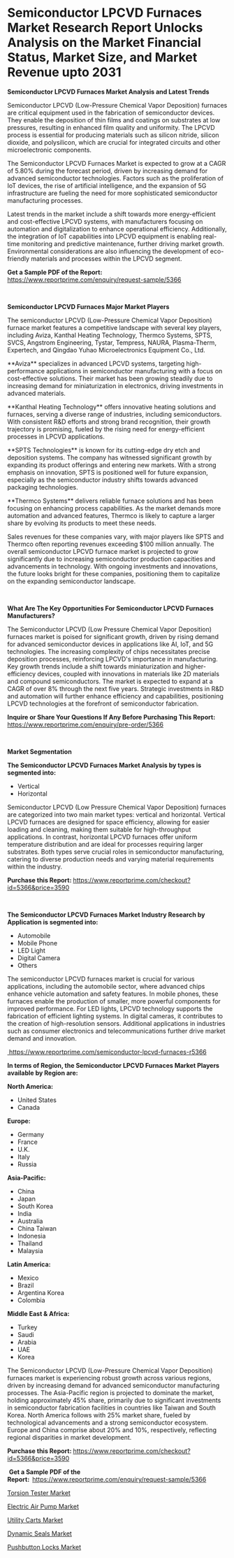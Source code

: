 <p><h1>Semiconductor LPCVD Furnaces Market Research Report Unlocks Analysis on the Market Financial Status, Market Size, and Market Revenue upto 2031</h1></p><p><strong>Semiconductor LPCVD Furnaces Market Analysis and Latest Trends</strong></p>
<p><p>Semiconductor LPCVD (Low-Pressure Chemical Vapor Deposition) furnaces are critical equipment used in the fabrication of semiconductor devices. They enable the deposition of thin films and coatings on substrates at low pressures, resulting in enhanced film quality and uniformity. The LPCVD process is essential for producing materials such as silicon nitride, silicon dioxide, and polysilicon, which are crucial for integrated circuits and other microelectronic components.</p><p>The Semiconductor LPCVD Furnaces Market is expected to grow at a CAGR of 5.80% during the forecast period, driven by increasing demand for advanced semiconductor technologies. Factors such as the proliferation of IoT devices, the rise of artificial intelligence, and the expansion of 5G infrastructure are fueling the need for more sophisticated semiconductor manufacturing processes. </p><p>Latest trends in the market include a shift towards more energy-efficient and cost-effective LPCVD systems, with manufacturers focusing on automation and digitalization to enhance operational efficiency. Additionally, the integration of IoT capabilities into LPCVD equipment is enabling real-time monitoring and predictive maintenance, further driving market growth. Environmental considerations are also influencing the development of eco-friendly materials and processes within the LPCVD segment.</p></p>
<p><strong>Get a Sample PDF of the Report:&nbsp;</strong> <a href="https://www.reportprime.com/enquiry/request-sample/5366?utm_campaign=1413&utm_medium=2&utm_source=Github&utm_content=ia&utm_term=10102024&utm_id=semiconductor-lpcvd-furnaces">https://www.reportprime.com/enquiry/request-sample/5366</a></p>
<p>&nbsp;</p>
<p><strong>Semiconductor LPCVD Furnaces Major Market Players</strong></p>
<p><p>The semiconductor LPCVD (Low-Pressure Chemical Vapor Deposition) furnace market features a competitive landscape with several key players, including Aviza, Kanthal Heating Technology, Thermco Systems, SPTS, SVCS, Angstrom Engineering, Tystar, Tempress, NAURA, Plasma-Therm, Expertech, and Qingdao Yuhao Microelectronics Equipment Co., Ltd.</p><p>**Aviza** specializes in advanced LPCVD systems, targeting high-performance applications in semiconductor manufacturing with a focus on cost-effective solutions. Their market has been growing steadily due to increasing demand for miniaturization in electronics, driving investments in advanced materials.</p><p>**Kanthal Heating Technology** offers innovative heating solutions and furnaces, serving a diverse range of industries, including semiconductors. With consistent R&D efforts and strong brand recognition, their growth trajectory is promising, fueled by the rising need for energy-efficient processes in LPCVD applications.</p><p>**SPTS Technologies** is known for its cutting-edge dry etch and deposition systems. The company has witnessed significant growth by expanding its product offerings and entering new markets. With a strong emphasis on innovation, SPTS is positioned well for future expansion, especially as the semiconductor industry shifts towards advanced packaging technologies.</p><p>**Thermco Systems** delivers reliable furnace solutions and has been focusing on enhancing process capabilities. As the market demands more automation and advanced features, Thermco is likely to capture a larger share by evolving its products to meet these needs.</p><p>Sales revenues for these companies vary, with major players like SPTS and Thermco often reporting revenues exceeding $100 million annually. The overall semiconductor LPCVD furnace market is projected to grow significantly due to increasing semiconductor production capacities and advancements in technology. With ongoing investments and innovations, the future looks bright for these companies, positioning them to capitalize on the expanding semiconductor landscape.</p></p>
<p>&nbsp;</p>
<p><strong>What Are The Key Opportunities For Semiconductor LPCVD Furnaces Manufacturers?</strong></p>
<p><p>The Semiconductor LPCVD (Low Pressure Chemical Vapor Deposition) furnaces market is poised for significant growth, driven by rising demand for advanced semiconductor devices in applications like AI, IoT, and 5G technologies. The increasing complexity of chips necessitates precise deposition processes, reinforcing LPCVD's importance in manufacturing. Key growth trends include a shift towards miniaturization and higher-efficiency devices, coupled with innovations in materials like 2D materials and compound semiconductors. The market is expected to expand at a CAGR of over 8% through the next five years. Strategic investments in R&D and automation will further enhance efficiency and capabilities, positioning LPCVD technologies at the forefront of semiconductor fabrication.</p></p>
<p><strong>Inquire or Share Your Questions If Any Before Purchasing This Report:</strong> <a href="https://www.reportprime.com/enquiry/pre-order/5366?utm_campaign=1413&utm_medium=2&utm_source=Github&utm_content=ia&utm_term=10102024&utm_id=semiconductor-lpcvd-furnaces">https://www.reportprime.com/enquiry/pre-order/5366</a></p>
<p>&nbsp;</p>
<p><strong>Market Segmentation</strong></p>
<p><strong>The Semiconductor LPCVD Furnaces Market Analysis by types is segmented into:</strong></p>
<p><ul><li>Vertical</li><li>Horizontal</li></ul></p>
<p><p>Semiconductor LPCVD (Low Pressure Chemical Vapor Deposition) furnaces are categorized into two main market types: vertical and horizontal. Vertical LPCVD furnaces are designed for space efficiency, allowing for easier loading and cleaning, making them suitable for high-throughput applications. In contrast, horizontal LPCVD furnaces offer uniform temperature distribution and are ideal for processes requiring larger substrates. Both types serve crucial roles in semiconductor manufacturing, catering to diverse production needs and varying material requirements within the industry.</p></p>
<p><strong>Purchase this Report:&nbsp;</strong><a href="https://www.reportprime.com/checkout?id=5366&price=3590&utm_campaign=1413&utm_medium=2&utm_source=Github&utm_content=ia&utm_term=10102024&utm_id=semiconductor-lpcvd-furnaces">https://www.reportprime.com/checkout?id=5366&price=3590</a></p>
<p>&nbsp;</p>
<p><strong>The Semiconductor LPCVD Furnaces Market Industry Research by Application is segmented into:</strong></p>
<p><ul><li>Automobile</li><li>Mobile Phone</li><li>LED Light</li><li>Digital Camera</li><li>Others</li></ul></p>
<p><p>The semiconductor LPCVD furnaces market is crucial for various applications, including the automobile sector, where advanced chips enhance vehicle automation and safety features. In mobile phones, these furnaces enable the production of smaller, more powerful components for improved performance. For LED lights, LPCVD technology supports the fabrication of efficient lighting systems. In digital cameras, it contributes to the creation of high-resolution sensors. Additional applications in industries such as consumer electronics and telecommunications further drive market demand and innovation.</p></p>
<p><a href="https://www.reportprime.com/semiconductor-lpcvd-furnaces-r5366?utm_campaign=1413&utm_medium=2&utm_source=Github&utm_content=ia&utm_term=10102024&utm_id=semiconductor-lpcvd-furnaces">&nbsp;https://www.reportprime.com/semiconductor-lpcvd-furnaces-r5366</a></p>
<p><strong>In terms of Region, the Semiconductor LPCVD Furnaces Market Players available by Region are:</strong></p>
<p>
    <p> <strong> North America: </strong>
        <ul>
            <li>United States</li>
            <li>Canada</li>
        </ul>
        </p> 
    <p> <strong> Europe: </strong>
        <ul>
            <li>Germany</li>
            <li>France</li>
            <li>U.K.</li>
            <li>Italy</li>
            <li>Russia</li>
        </ul>
        </p> 
    <p> <strong> Asia-Pacific: </strong>
        <ul>
            <li>China</li>
            <li>Japan</li>
            <li>South Korea</li>
            <li>India</li>
            <li>Australia</li>
            <li>China Taiwan</li>
            <li>Indonesia</li>
            <li>Thailand</li>
            <li>Malaysia</li>
        </ul>
        </p> 
    <p> <strong> Latin America: </strong>
        <ul>
            <li>Mexico</li>
            <li>Brazil</li>
            <li>Argentina Korea</li>
            <li>Colombia</li>
        </ul>
        </p> 
    <p> <strong> Middle East & Africa: </strong>
        <ul>
            <li>Turkey</li>
            <li>Saudi</li>
            <li>Arabia</li>
            <li>UAE</li>
            <li>Korea</li>
        </ul>
    </p>
    </p>
<p><p>The Semiconductor LPCVD (Low-Pressure Chemical Vapor Deposition) furnaces market is experiencing robust growth across various regions, driven by increasing demand for advanced semiconductor manufacturing processes. The Asia-Pacific region is projected to dominate the market, holding approximately 45% share, primarily due to significant investments in semiconductor fabrication facilities in countries like Taiwan and South Korea. North America follows with 25% market share, fueled by technological advancements and a strong semiconductor ecosystem. Europe and China comprise about 20% and 10%, respectively, reflecting regional disparities in market development.</p></p>
<p><strong>Purchase this Report: </strong><a href="https://www.reportprime.com/checkout?id=5366&price=3590&utm_campaign=1413&utm_medium=2&utm_source=Github&utm_content=ia&utm_term=10102024&utm_id=semiconductor-lpcvd-furnaces">https://www.reportprime.com/checkout?id=5366&price=3590</a></p>
<p>&nbsp;<strong>Get a Sample PDF of the Report:&nbsp;&nbsp;</strong><a href="https://www.reportprime.com/enquiry/request-sample/5366?utm_campaign=1413&utm_medium=2&utm_source=Github&utm_content=ia&utm_term=10102024&utm_id=semiconductor-lpcvd-furnaces">https://www.reportprime.com/enquiry/request-sample/5366</a></p>
<p><strong></strong></p>
<p><p><a href="https://www.linkedin.com/pulse/global-torsion-tester-market-trends-forecasts-strategic-analysis-8sgnf?utm_campaign=1413&utm_medium=2&utm_source=Github&utm_content=ia&utm_term=10102024&utm_id=semiconductor-lpcvd-furnaces">Torsion Tester Market</a></p><p><a href="https://www.linkedin.com/pulse/electric-air-pump-market-trends-focusing-insight-forecast-analysis-upanf?utm_campaign=1413&utm_medium=2&utm_source=Github&utm_content=ia&utm_term=10102024&utm_id=semiconductor-lpcvd-furnaces">Electric Air Pump Market</a></p><p><a href="https://www.linkedin.com/pulse/utility-carts-industry-resonance-138-amplification-oboic?utm_campaign=1413&utm_medium=2&utm_source=Github&utm_content=ia&utm_term=10102024&utm_id=semiconductor-lpcvd-furnaces">Utility Carts Market</a></p><p><a href="https://www.linkedin.com/pulse/emerging-dynamic-seals-market-opportunities-analysis-ffk5c?utm_campaign=1413&utm_medium=2&utm_source=Github&utm_content=ia&utm_term=10102024&utm_id=semiconductor-lpcvd-furnaces">Dynamic Seals Market</a></p><p><a href="https://www.linkedin.com/pulse/pushbutton-locks-market-emerging-trends-future-prospects-period-jplcf?utm_campaign=1413&utm_medium=2&utm_source=Github&utm_content=ia&utm_term=10102024&utm_id=semiconductor-lpcvd-furnaces">Pushbutton Locks Market</a></p></p>